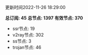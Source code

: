 更新时间2022-11-26 18:29:00

**总订阅: 45**
**总节点: 1397**
**有效节点: 370**
- ssr节点: 19
- v2ray节点: 302
- ss节点: 3
- trojan节点: 46
